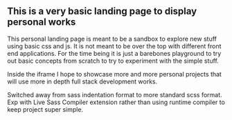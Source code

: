 ## This is a **very** basic landing page to display personal works

This personal landing page is meant to be a sandbox to explore new stuff using basic css and js. It is not meant to be over the top with different front end applications. For the time being it is just a barebones playground to try out basic concepts from scratch to try to experiment with the simple stuff. 

Inside the iframe I hope to showcase more and more personal projects that will use more in depth full stack development works. 

Switched away from sass indentation format to more standard scss format. Exp with Live Sass Compiler extension rather than using runtime compiler to keep project super simple. 
